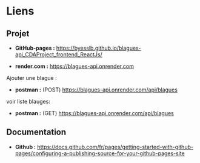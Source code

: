 # Liens

## Projet

- **GitHub-pages :** https://byesslb.github.io/blagues-api_CDAProject_frontend_ReactJs/

- **render.com :** https://blagues-api.onrender.com

Ajouter une blague :
- **postman :** (POST) https://blagues-api.onrender.com/api/blagues

voir liste blauges:
- **postman :** (GET) https://blagues-api.onrender.com/api/blagues

## Documentation

- **Github :** https://docs.github.com/fr/pages/getting-started-with-github-pages/configuring-a-publishing-source-for-your-github-pages-site